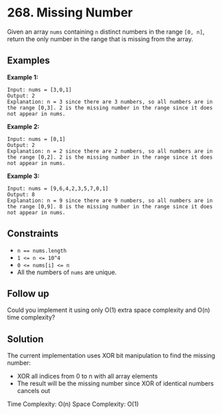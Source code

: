 # 268. Missing Number

Given an array `nums` containing `n` distinct numbers in the range `[0, n]`, return the only number in the range that is missing from the array.

## Examples

**Example 1:**
```
Input: nums = [3,0,1]
Output: 2
Explanation: n = 3 since there are 3 numbers, so all numbers are in the range [0,3]. 2 is the missing number in the range since it does not appear in nums.
```

**Example 2:**
```
Input: nums = [0,1]
Output: 2
Explanation: n = 2 since there are 2 numbers, so all numbers are in the range [0,2]. 2 is the missing number in the range since it does not appear in nums.
```

**Example 3:**
```
Input: nums = [9,6,4,2,3,5,7,0,1]
Output: 8
Explanation: n = 9 since there are 9 numbers, so all numbers are in the range [0,9]. 8 is the missing number in the range since it does not appear in nums.
```

## Constraints

- `n == nums.length`
- `1 <= n <= 10^4`
- `0 <= nums[i] <= n`
- All the numbers of `nums` are unique.

## Follow up
Could you implement it using only O(1) extra space complexity and O(n) time complexity?

## Solution

The current implementation uses XOR bit manipulation to find the missing number:
- XOR all indices from 0 to n with all array elements
- The result will be the missing number since XOR of identical numbers cancels out

Time Complexity: O(n)
Space Complexity: O(1)
